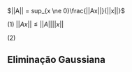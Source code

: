 

$||A|| = sup_{x \ne 0}\frac{||Ax||}{||x||}$

(1) $||Ax|| \le ||A||||x||$

(2)  


## Eliminação Gaussiana




<!--stackedit_data:
eyJoaXN0b3J5IjpbMTQyOTA4NjI5NSwxNDc0MzkyNzY3XX0=
-->